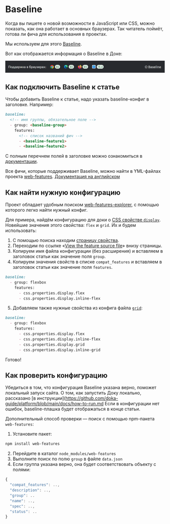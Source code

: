 # Baseline

Когда вы пишете о новой возможности в JavaScript или CSS, можно показать, как она работает в основных браузерах. Так читатель поймёт, готова ли фича для использования в проектах.

Мы используем для этого [Baseline](https://web.dev/baseline).

Вот как отображается информация о Baseline в Доке:

![Пример отображения информации о Baseline](./images/baseline.png)

## Как подключить Baseline к статье

Чтобы добавить Baseline к статье, надо указать baseline-конфиг в заголовке. Например:

```markdown
baseline:
  <!-- имя группы, обязательное поле -->
  - group: <baseline-group>
    features:
      <!-- список названий фич -->
      - <baseline-feature1>
      - <baseline-feature2>
```
С полным перечнем полей в заголовке можно ознакомиться в [документации](examples/doka.md).

Все фичи, которые поддерживает Baseline, можно найти в YML-файлах проекта [web-features](https://github.com/web-platform-dx/web-features/tree/main/features). [Документация на английском](https://github.com/web-platform-dx/web-features/tree/main/docs)

## Как найти нужную конфигурацию

Проект обладает удобным поиском [web-features-explorer](https://web-platform-dx.github.io/web-features-explorer/), с помощью которого легко найти нужный конфиг.

Для примера, найдём конфигурацию для доки о [CSS свойстве `display`](https://doka.guide/css/display/).
Новейшие значения этого свойства: `flex` и `grid`. Их и будем использовать:

1. С помощью поиска находим [страницу свойства](https://web-platform-dx.github.io/web-features-explorer/features/flexbox/).
1. Переходим по ссылке «[View the feature source file](https://github.com/web-platform-dx/web-features/blob/main/features/flexbox.yml)» внизу страницы.
1. Копируем имя файла конфигурации (без расширения) и вставляем в заголовок статьи как значение поля `group`.
1. Копируем значения свойств в списке `compat_features` и вставляем в заголовок статьи как значение поля `features`.

```markdown
baseline:
  - group: flexbox
    features:
      - css.properties.display.flex
      - css.properties.display.inline-flex
```

5. Добавляем также нужные свойства из конфига файла [`grid`](https://github.com/web-platform-dx/web-features/blob/main/features/grid.yml):
```markdown
baseline:
  - group: flexbox
    features:
      - css.properties.display.flex
      - css.properties.display.inline-flex
      - css.properties.display.grid
      - css.properties.display.inline-grid
```

Готово!

## Как проверить конфигурацию

Убедиться в том, что конфигурация Baseline указана верно, поможет локальный запуск сайта. О том, как запустить Доку локально, рассказано [в инструкции](https://github.com/doka-guide/platform/blob/main/docs/how-to-run.md
Если в конфигурации нет ошибок, baseline-плашка будет отображаться в конце статьи.


Дополнительный способ проверки — поиск с помощью npm-пакета `web-features`:

1. Установите пакет:
```sh
npm install web-features
```
2. Перейдите в каталог `node_modules/web-features`
3. Выполните поиск по полю `group` в файле `data.json`
4. Если группа указана верно, она будет соответствовать объекту c полями:
```js
{
  "compat_features": ..,
  "description": ..,
  "group": ..
  "name": ..,
  "spec": ..,
  "status": ..
}
```
